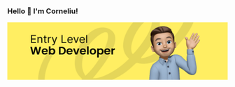 
### Hello 👋 I'm Corneliu!
![Entry Level Web Developer](https://github.com/cornelber/cornelber/blob/main/github-temp-bannner.jpg)
